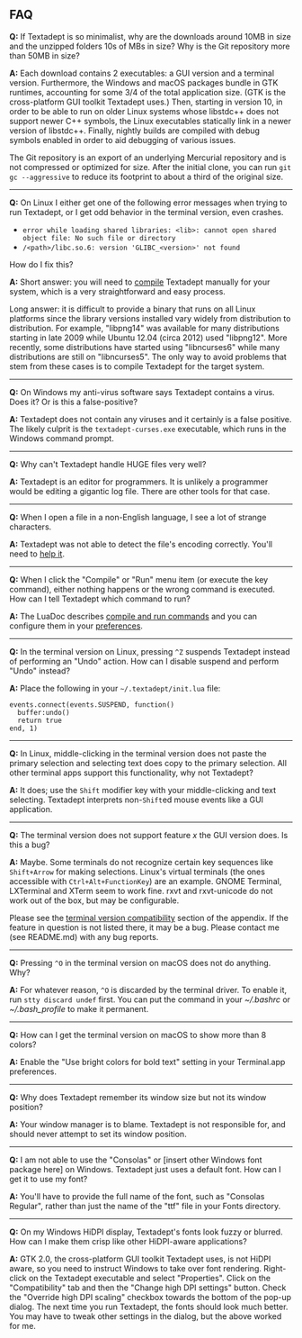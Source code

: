 ## FAQ

**Q:**
If Textadept is so minimalist, why are the downloads around 10MB in size and the
unzipped folders 10s of MBs in size? Why is the Git repository more than 50MB in
size?

**A:**
Each download contains 2 executables: a GUI version and a terminal version.
Furthermore, the Windows and macOS packages bundle in GTK runtimes, accounting
for some 3/4 of the total application size. (GTK is the cross-platform GUI
toolkit Textadept uses.) Then, starting in version 10, in order to be able to
run on older Linux systems whose libstdc++ does not support newer C++ symbols,
the Linux executables statically link in a newer version of libstdc++. Finally,
nightly builds are compiled with debug symbols enabled in order to aid debugging
of various issues.

The Git repository is an export of an underlying Mercurial repository and is not
compressed or optimized for size. After the initial clone, you can run
`git gc --aggressive` to reduce its footprint to about a third of the original
size.

- - -

**Q:**
On Linux I either get one of the following error messages when trying to run
Textadept, or I get odd behavior in the terminal version, even crashes.

* `error while loading shared libraries: <lib>: cannot open shared object
  file: No such file or directory`
* `/<path>/libc.so.6: version 'GLIBC_<version>' not found`

How do I fix this?

**A:**
Short answer: you will need to [compile][] Textadept manually for your system,
which is a very straightforward and easy process.

Long answer: it is difficult to provide a binary that runs on all Linux
platforms since the library versions installed vary widely from distribution to
distribution. For example, "libpng14" was available for many distributions
starting in late 2009 while Ubuntu 12.04 (circa 2012) used "libpng12". More
recently, some distributions have started using "libncurses6" while many
distributions are still on "libncurses5". The only way to avoid problems that
stem from these cases is to compile Textadept for the target system.

[compile]: manual.html#compiling

- - -

**Q:**
On Windows my anti-virus software says Textadept contains a virus. Does it? Or
is this a false-positive?

**A:**
Textadept does not contain any viruses and it certainly is a false positive.
The likely culprit is the `textadept-curses.exe` executable, which runs in the
Windows command prompt.

- - -

**Q:**
Why can't Textadept handle HUGE files very well?

**A:**
Textadept is an editor for programmers. It is unlikely a programmer would be
editing a gigantic log file. There are other tools for that case.

- - -

**Q:**
When I open a file in a non-English language, I see a lot of strange characters.

**A:**
Textadept was not able to detect the file's encoding correctly. You'll need to
[help it][].

[help it]: manual.html#encoding

- - -

**Q:**
When I click the "Compile" or "Run" menu item (or execute the key command),
either nothing happens or the wrong command is executed. How can I tell
Textadept which command to run?

**A:**
The LuaDoc describes [compile and run commands][] and you can configure them in
your [preferences][].

[compile and run commands]: api.html#_M.Compile.and.Run
[preferences]: manual.html#textadept

- - -

**Q:**
In the terminal version on Linux, pressing `^Z` suspends Textadept instead of
performing an "Undo" action. How can I disable suspend and perform "Undo"
instead?

**A:**
Place the following in your `~/.textadept/init.lua` file:

    events.connect(events.SUSPEND, function()
      buffer:undo()
      return true
    end, 1)

- - -

**Q:**
In Linux, middle-clicking in the terminal version does not paste the primary
selection and selecting text does copy to the primary selection. All other
terminal apps support this functionality, why not Textadept?

**A:**
It does; use the `Shift` modifier key with your middle-clicking and text
selecting. Textadept interprets non-`Shift`ed mouse events like a GUI
application.

- - -

**Q:**
The terminal version does not support feature _x_ the GUI version does. Is this
a bug?

**A:**
Maybe. Some terminals do not recognize certain key sequences like `Shift+Arrow`
for making selections. Linux's virtual terminals (the ones accessible with
`Ctrl+Alt+FunctionKey`) are an example. GNOME Terminal, LXTerminal and XTerm
seem to work fine. rxvt and rxvt-unicode do not work out of the box, but may be
configurable.

Please see the [terminal version compatibility][] section of the appendix. If
the feature in question is not listed there, it may be a bug. Please contact me
(see README.md) with any bug reports.

[terminal version compatibility]: manual.html#terminal-version-compatibility

- - -

**Q:**
Pressing `^O` in the terminal version on macOS does not do anything. Why?

**A:**
For whatever reason, `^O` is discarded by the terminal driver. To enable it, run
`stty discard undef` first. You can put the command in your *~/.bashrc* or
*~/.bash_profile* to make it permanent.

- - -

**Q:**
How can I get the terminal version on macOS to show more than 8 colors?

**A:**
Enable the "Use bright colors for bold text" setting in your Terminal.app
preferences.

- - -

**Q:**
Why does Textadept remember its window size but not its window position?

**A:**
Your window manager is to blame. Textadept is not responsible for, and should
never attempt to set its window position.

- - -

**Q:**
I am not able to use the "Consolas" or [insert other Windows font package here]
on Windows. Textadept just uses a default font. How can I get it to use my font?

**A:**
You'll have to provide the full name of the font, such as "Consolas Regular",
rather than just the name of the "ttf" file in your Fonts directory.

- - -

**Q:**
On my Windows HiDPI display, Textadept's fonts look fuzzy or blurred. How can I
make them crisp like other HiDPI-aware applications?

**A:**
GTK 2.0, the cross-platform GUI toolkit Textadept uses, is not HiDPI aware, so
you need to instruct Windows to take over font rendering. Right-click on the
Textadept executable and select "Properties". Click on the "Compatibility" tab
and then the "Change high DPI settings" button. Check the "Override high DPI
scaling" checkbox towards the bottom of the pop-up dialog. The next time you
run Textadept, the fonts should look much better. You may have to tweak other
settings in the dialog, but the above worked for me.
